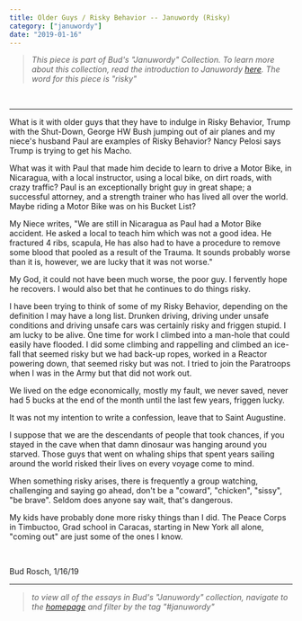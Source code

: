 ```yaml
---
title: Older Guys / Risky Behavior -- Januwordy (Risky)
category: ["januwordy"]
date: "2019-01-16"
---
```


> *This piece is part of Bud's "Januwordy" Collection. To learn more about this collection, read the introduction to Januwordy [here](https://www.budrosch.com/introduction-to-januwordy). The word for this piece is "risky"*

<br/>
<hr/>

What is it with older guys that they have to indulge in Risky Behavior, Trump with the Shut-Down, George HW Bush jumping out of air planes and my niece's husband Paul are examples of Risky Behavior?  Nancy Pelosi says Trump is trying to get his Macho.

What was it with Paul that made him decide to learn to drive a Motor Bike, in Nicaragua, with a local instructor, using a local bike, on dirt roads, with crazy traffic?  Paul is an exceptionally bright guy in great shape; a successful attorney, and a strength trainer who has lived all over the world.  Maybe riding a Motor Bike was on his Bucket List?

My Niece writes, "We are still in Nicaragua as Paul had a Motor Bike accident.  He asked a local to teach him which was not a good idea.  He fractured 4 ribs, scapula, He has also had to have a procedure to remove some blood that pooled as a result of the Trauma.  It sounds probably worse than it is, however, we are lucky that it was not worse."

My God, it could not have been much worse, the poor guy.  I fervently hope he recovers.  I would also bet that he continues to do things risky.

I have been trying to think of some of my Risky Behavior, depending on the definition I may have a long list.  Drunken driving, driving under unsafe conditions and driving unsafe cars was certainly risky and friggen stupid.  I am lucky to be alive.  One time for work I climbed into a man-hole that could easily have flooded.  I did some climbing and rappelling and climbed an ice-fall that seemed risky but we had back-up ropes, worked in a Reactor powering down, that seemed risky but was not.  I tried to join the Paratroops when I was in the Army but that did not work out.

We lived on the edge economically, mostly my fault, we never saved, never had 5 bucks at the end of the month until the last few years, friggen lucky.

It was not my intention to write a confession, leave that to Saint Augustine.  

I suppose that we are the descendants of people that took chances, if you stayed in the cave when that damn dinosaur was hanging around you starved.  Those guys that went on whaling ships that spent years sailing around the world risked their lives on every voyage come to mind.  

When something risky arises, there is frequently a group watching, challenging and saying go ahead, don't be a "coward", "chicken", "sissy", "be brave".  Seldom does anyone say wait, that's dangerous.

My kids have probably done more risky things than I did. The Peace Corps in Timbuctoo, Grad school in Caracas, starting in New York all alone, "coming out" are just some of the ones I know.

<br/>

Bud Rosch, 1/16/19

<hr/>

> *to view all of the essays in Bud's "Januwordy" collection, navigate to the [homepage](https://www.budrosch.com) and filter by the tag "#januwordy"*

<br/>
